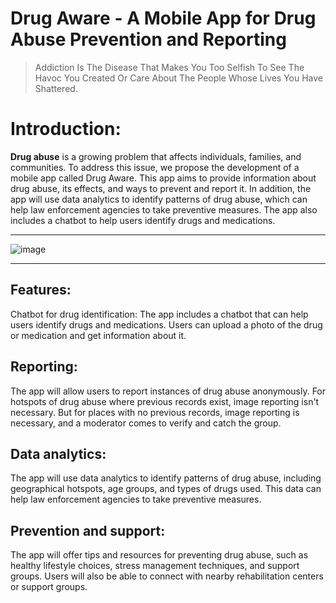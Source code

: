 # Drug Aware - A Mobile App for Drug Abuse Prevention and Reporting

> Addiction Is The Disease That Makes You Too Selfish
To See The Havoc You Created Or
Care About The People Whose Lives You Have Shattered.

# Introduction: 
**Drug abuse** is a growing problem that affects individuals, families, and communities. 
To address this issue, we propose the development of a mobile app called Drug Aware. 
This app aims to provide information about drug abuse, its effects, and ways to prevent and report it. 
In addition, the app will use data analytics to identify patterns of drug abuse, 
which can help law enforcement agencies to take preventive measures. 
The app also includes a chatbot to help users identify drugs and medications.

---
![image](https://user-images.githubusercontent.com/55801439/235511946-81af4435-cbb6-4815-ad6a-a7fcbdcb292c.png)

---

## Features:

Chatbot for drug identification: 
The app includes a chatbot that can help users identify drugs and medications. 
Users can upload a photo of the drug or medication and get information about it.

## Reporting: 
The app will allow users to report instances of drug abuse anonymously. 
For hotspots of drug abuse where previous records exist, image reporting isn't necessary. 
But for places with no previous records, image reporting is necessary, and a moderator comes to verify and catch the group.

## Data analytics: 
The app will use data analytics to identify patterns of drug abuse, 
including geographical hotspots, age groups, and types of drugs used. 
This data can help law enforcement agencies to take preventive measures.

## Prevention and support: 
The app will offer tips and resources for preventing drug abuse, 
such as healthy lifestyle choices, stress management techniques, and support groups. 
Users will also be able to connect with nearby rehabilitation centers or support groups.
